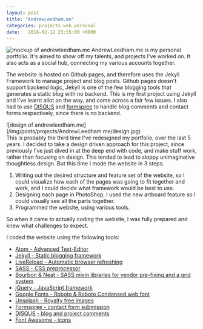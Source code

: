 ```yaml
---
layout: post
title: "AndrewLeedham.me"
categories: projects web personal
date:   2016-02-12 23:55:00 +0000
---
```

![mockup of andrewleedham.me](/img/posts/projects/AndrewLeedham.me/mockup.png)
AndrewLeedham.me is my personal portfolio. It's aimed to show off my talents, and projects I've worked on. It also acts as a social hub, connecting my various accounts together.

The website is hosted on Github pages, and therefore uses the Jekyll Framework to manage project and blog posts. Github pages doesn't support backend logic, Jekyll is one of the few blogging tools that generates a static blog with no backend. This is my first project using Jekyll and I've learnt allot on the way, and come across a fair few issues. I also had to use [DISQUS](http://disqus.com) and [formspree](http://formspree.io) to handle blog comments and contact forms respectively, since there is no backend.
<div class="row">
<div class="half" markdown="1">
![design of andrewleedham.me](/img/posts/projects/AndrewLeedham.me/design.jpg)
</div>
<div class="half" markdown="1">
This is probably the third time I've redesigned my portfolio, over the last 5 years. I decided to take a design driven approach for this project, since previously I've just dived in at the deep end with code, and make stuff work, rather than focusing on design. This tended to lead to sloppy unimaginative thoughtless design. But this time I made the website in 3 steps.

1. Writing out the desired structure and feature set of the website, so I could visualize how each of the pages was going to fit together and work, and I could decide what framework would be best to use.
2. Designing each page in PhotoShop, I used the new artboard feature so I could visually see all the parts together.
3. Programmed the website, using various tools.

So when it came to actually coding the website, I was fully prepared and knew what challenges to expect.
</div>
</div>
I coded the website using the following tools:

* [Atom - Advanced Text-Editor](http://atom.io)
* [Jekyll - Static blogging framework](http://jekyllrb.com)
* [LiveReload - Automatic browser refreshing](http://livereload.com/)
* [SASS - CSS preprocessor](http://sass-lang.com/)
* [Bourbon & Neat - SASS mixin libraries for vendor pre-fixing and a grid system](http://bourbon.io)
* [jQuery - JavaScript framework](https://jquery.com/)
* [Google Fonts - Roboto & Roboto Condensed web font](https://www.google.com/fonts)
* [Unsplash - Royalty free images](https://unsplash.com/)
* [Formspree - contact form submission](http://formspree.io/)
* [DISQUS - blog and project comments](https://disqus.com/)
* [Font Awesome - icons](https://fortawesome.github.io/Font-Awesome/)
